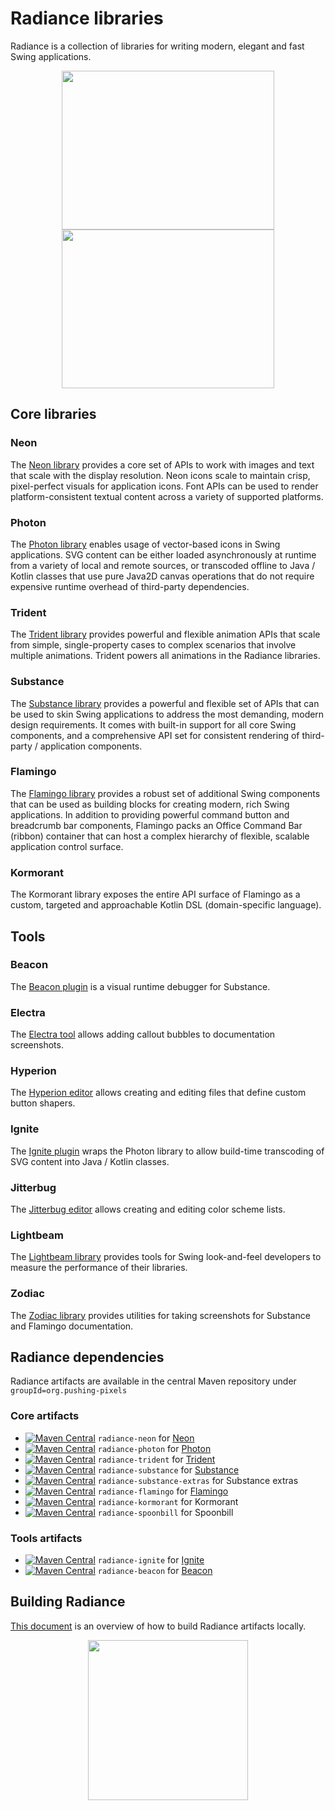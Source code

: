 # Radiance libraries

Radiance is a collection of libraries for writing modern, elegant and fast Swing applications.

<p align="center">
<img src="https://raw.githubusercontent.com/kirill-grouchnikov/radiance/master/docs/images/substance/skins/nebulabrickwall1.png" width="340" height="254" border=0>
<img src="https://raw.githubusercontent.com/kirill-grouchnikov/radiance/master/docs/images/substance/skins/dustcoffee2.png" width="340" height="254" border=0>
</p>

## Core libraries

### Neon

The [Neon library](docs/neon/neon.md) provides a core set of APIs to work with images and text that scale with the display resolution. Neon icons scale to maintain crisp, pixel-perfect visuals for application icons. Font APIs can be used to render platform-consistent textual content across a variety of supported platforms.

### Photon

The [Photon library](docs/photon/photon.md) enables usage of vector-based icons in Swing applications. SVG content can be either loaded asynchronously at runtime from a variety of local and remote sources, or transcoded offline to Java / Kotlin classes that use pure Java2D canvas operations that do not require expensive runtime overhead of third-party dependencies.

### Trident

The [Trident library](docs/trident/trident.md) provides powerful and flexible animation APIs that scale from simple, single-property cases to complex scenarios that involve multiple animations. Trident powers all animations in the Radiance libraries.

### Substance

The [Substance library](docs/substance/substance.md) provides a powerful and flexible set of APIs that can be used to skin Swing applications to address the most demanding, modern design requirements. It comes with built-in support for all core Swing components, and a comprehensive API set for consistent rendering of third-party / application components.

### Flamingo

The [Flamingo library](docs/flamingo/flamingo.md) provides a robust set of additional Swing components that can be used as building blocks for creating modern, rich Swing applications. In addition to providing powerful command button and breadcrumb bar components, Flamingo packs an Office Command Bar (ribbon) container that can host a complex hierarchy of flexible, scalable application control surface.

### Kormorant

The Kormorant library exposes the entire API surface of Flamingo as a custom, targeted and approachable Kotlin DSL (domain-specific language).

## Tools

### Beacon

The [Beacon plugin](docs/beacon/beacon.md) is a visual runtime debugger for Substance.

### Electra

The [Electra tool](docs/electra/electra.md) allows adding callout bubbles to documentation screenshots.

### Hyperion

The [Hyperion editor](docs/hyperion/hyperion.md) allows creating and editing files that define custom button shapers.

### Ignite

The [Ignite plugin](docs/ignite/ignite.md) wraps the Photon library to allow build-time transcoding of SVG content into Java / Kotlin classes.

### Jitterbug

The [Jitterbug editor](docs/jitterbug/jitterbug.md) allows creating and editing color scheme lists.

### Lightbeam

The [Lightbeam library](docs/lightbeam/lightbeam.md) provides tools for Swing look-and-feel developers to measure the performance of their libraries.

### Zodiac

The [Zodiac library](docs/zodiac/zodiac.md) provides utilities for taking screenshots for Substance and Flamingo documentation.

## Radiance dependencies

Radiance artifacts are available in the central Maven repository under `groupId=org.pushing-pixels`

### Core artifacts

* [![Maven Central](https://maven-badges.herokuapp.com/maven-central/org.pushing-pixels/radiance-neon/badge.svg)](https://maven-badges.herokuapp.com/maven-central/org.pushing-pixels/radiance-neon)
`radiance-neon` for [Neon](docs/neon/neon.md)
* [![Maven Central](https://maven-badges.herokuapp.com/maven-central/org.pushing-pixels/radiance-photon/badge.svg)](https://maven-badges.herokuapp.com/maven-central/org.pushing-pixels/radiance-photon) `radiance-photon` for [Photon](docs/photon/photon.md)
* [![Maven Central](https://maven-badges.herokuapp.com/maven-central/org.pushing-pixels/radiance-trident/badge.svg)](https://maven-badges.herokuapp.com/maven-central/org.pushing-pixels/radiance-trident) `radiance-trident` for [Trident](docs/trident/trident.md)
* [![Maven Central](https://maven-badges.herokuapp.com/maven-central/org.pushing-pixels/radiance-substance/badge.svg)](https://maven-badges.herokuapp.com/maven-central/org.pushing-pixels/radiance-substance) `radiance-substance` for [Substance](docs/substance/substance.md)
* [![Maven Central](https://maven-badges.herokuapp.com/maven-central/org.pushing-pixels/radiance-substance-extras/badge.svg)](https://maven-badges.herokuapp.com/maven-central/org.pushing-pixels/radiance-substance-extras) `radiance-substance-extras` for Substance extras
* [![Maven Central](https://maven-badges.herokuapp.com/maven-central/org.pushing-pixels/radiance-flamingo/badge.svg)](https://maven-badges.herokuapp.com/maven-central/org.pushing-pixels/radiance-flamingo) `radiance-flamingo` for [Flamingo](docs/flamingo/flamingo.md)
* [![Maven Central](https://maven-badges.herokuapp.com/maven-central/org.pushing-pixels/radiance-kormorant/badge.svg)](https://maven-badges.herokuapp.com/maven-central/org.pushing-pixels/radiance-kormorant) `radiance-kormorant` for Kormorant
* [![Maven Central](https://maven-badges.herokuapp.com/maven-central/org.pushing-pixels/radiance-spoonbill/badge.svg)](https://maven-badges.herokuapp.com/maven-central/org.pushing-pixels/radiance-spoonbill) `radiance-spoonbill` for Spoonbill

### Tools artifacts

* [![Maven Central](https://maven-badges.herokuapp.com/maven-central/org.pushing-pixels/radiance-ignite/badge.svg)](https://maven-badges.herokuapp.com/maven-central/org.pushing-pixels/radiance-ignite) `radiance-ignite` for [Ignite](docs/ignite/ignite.md)
* [![Maven Central](https://maven-badges.herokuapp.com/maven-central/org.pushing-pixels/radiance-beacon/badge.svg)](https://maven-badges.herokuapp.com/maven-central/org.pushing-pixels/radiance-beacon) `radiance-beacon` for [Beacon](docs/beacon/beacon.md)

## Building Radiance

[This document](docs/building.md) is an overview of how to build Radiance artifacts locally.

<p align="center">
<img src="https://raw.githubusercontent.com/kirill-grouchnikov/radiance/master/docs/images/icon/radiance_product_512.png" width="256" height="256" border=0>
</p>
